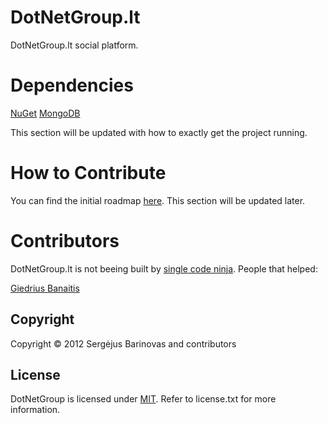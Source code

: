 # DotNetGroup.lt

DotNetGroup.lt social platform.

# Dependencies

[NuGet](http://nuget.codeplex.com/)
[MongoDB](http://www.mongodb.org/)

This section will be updated with how to exactly get the project running.

# How to Contribute

You can find the initial roadmap [here](https://gist.github.com/1330485). This section will be updated later.

# Contributors

DotNetGroup.lt is not beeing built by [single code ninja](https://github.com/sergejusb). People that helped:

[Giedrius Banaitis](https://github.com/dziedrius)

## Copyright

Copyright © 2012 Sergėjus Barinovas and contributors

## License

DotNetGroup is licensed under [MIT](http://www.opensource.org/licenses/mit-license.php "Read more about the MIT license form"). Refer to license.txt for more information.
